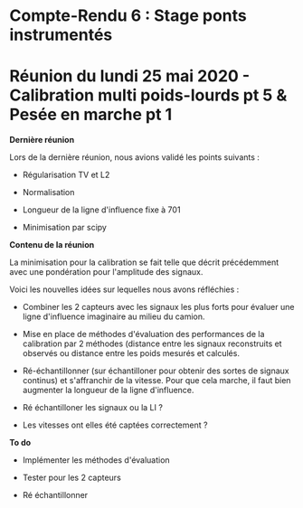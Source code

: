 # **Compte-Rendu 6 : Stage ponts instrumentés**

# **Réunion du lundi 25 mai 2020 - Calibration multi poids-lourds pt 5 & Pesée en marche pt 1**




**Dernière réunion**

Lors de la dernière réunion, nous avions validé les points suivants :

- Régularisation TV et L2

- Normalisation

- Longueur de la ligne d'influence fixe à 701

- Minimisation par scipy


**Contenu de la réunion**

La minimisation pour la calibration se fait telle que décrit précédemment avec une pondération pour l'amplitude des signaux.

Voici les nouvelles idées sur lequelles nous avons réfléchies :

- Combiner les 2 capteurs avec les signaux les plus forts pour évaluer une ligne d'influence imaginaire au milieu du camion.

- Mise en place de méthodes d'évaluation des performances de la calibration par 2 méthodes (distance entre les signaux reconstruits et observés ou distance entre les poids mesurés et calculés.

- Ré-échantillonner (sur échantilloner pour obtenir des sortes de signaux continus) et s'affranchir de la vitesse. Pour que cela marche, il faut bien augmenter la longueur de la ligne d'influence.

- Ré échantilloner les signaux ou la LI ?

- Les vitesses ont elles été captées correctement ?



**To do**

- Implémenter les méthodes d'évaluation

- Tester pour les 2 capteurs

- Ré échantillonner 
